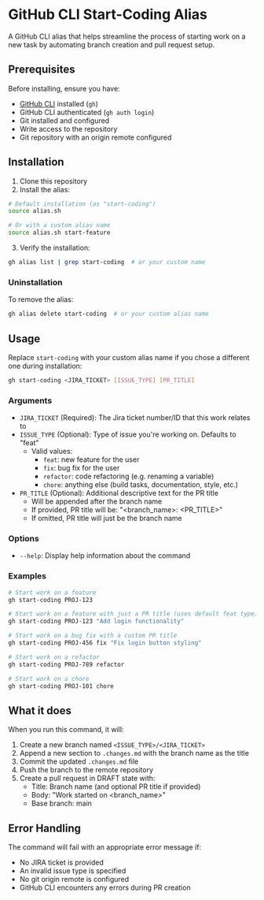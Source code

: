 # GitHub CLI Start-Coding Alias

A GitHub CLI alias that helps streamline the process of starting work on a new task by automating branch creation and pull request setup.

## Prerequisites

Before installing, ensure you have:
- [GitHub CLI](https://cli.github.com/) installed (`gh`)
- GitHub CLI authenticated (`gh auth login`)
- Git installed and configured
- Write access to the repository
- Git repository with an origin remote configured

## Installation

1. Clone this repository
2. Install the alias:

```bash
# Default installation (as "start-coding")
source alias.sh

# Or with a custom alias name
source alias.sh start-feature
```

3. Verify the installation:
```bash
gh alias list | grep start-coding  # or your custom name
```

### Uninstallation

To remove the alias:
```bash
gh alias delete start-coding  # or your custom alias name
```

## Usage

Replace `start-coding` with your custom alias name if you chose a different one during installation:


```bash
gh start-coding <JIRA_TICKET> [ISSUE_TYPE] [PR_TITLE]
```

### Arguments

- `JIRA_TICKET` (Required): The Jira ticket number/ID that this work relates to
- `ISSUE_TYPE` (Optional): Type of issue you're working on. Defaults to "feat"
  - Valid values:
    - `feat`: new feature for the user
    - `fix`: bug fix for the user
    - `refactor`: code refactoring (e.g. renaming a variable)
    - `chore`: anything else (build tasks, documentation, style, etc.)
- `PR_TITLE` (Optional): Additional descriptive text for the PR title
  - Will be appended after the branch name
  - If provided, PR title will be: "<branch_name>: <PR_TITLE>"
  - If omitted, PR title will just be the branch name

### Options

- `--help`: Display help information about the command

### Examples

```bash
# Start work on a feature
gh start-coding PROJ-123

# Start work on a feature with just a PR title (uses default feat type)
gh start-coding PROJ-123 "Add login functionality"

# Start work on a bug fix with a custom PR title
gh start-coding PROJ-456 fix "Fix login button styling"

# Start work on a refactor
gh start-coding PROJ-789 refactor

# Start work on a chore
gh start-coding PROJ-101 chore
```

## What it does

When you run this command, it will:

1. Create a new branch named `<ISSUE_TYPE>/<JIRA_TICKET>`
2. Append a new section to `.changes.md` with the branch name as the title
3. Commit the updated `.changes.md` file
4. Push the branch to the remote repository
5. Create a pull request in DRAFT state with:
   - Title: Branch name (and optional PR title if provided)
   - Body: "Work started on <branch_name>"
   - Base branch: main

## Error Handling

The command will fail with an appropriate error message if:

- No JIRA ticket is provided
- An invalid issue type is specified
- No git origin remote is configured
- GitHub CLI encounters any errors during PR creation

